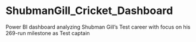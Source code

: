 # ShubmanGill_Cricket_Dashboard
Power BI dashboard analyzing Shubman Gill’s Test career with focus on his 269-run milestone as Test captain

